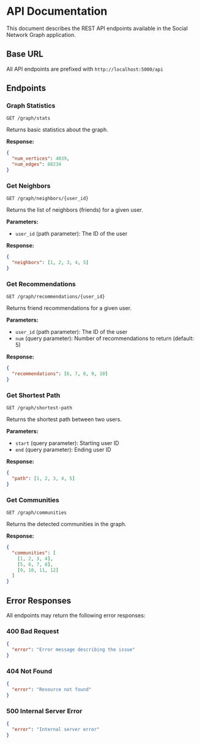 # API Documentation

This document describes the REST API endpoints available in the Social Network Graph application.

## Base URL

All API endpoints are prefixed with `http://localhost:5000/api`

## Endpoints

### Graph Statistics

```http
GET /graph/stats
```

Returns basic statistics about the graph.

**Response:**

```json
{
  "num_vertices": 4039,
  "num_edges": 88234
}
```

### Get Neighbors

```http
GET /graph/neighbors/{user_id}
```

Returns the list of neighbors (friends) for a given user.

**Parameters:**

- `user_id` (path parameter): The ID of the user

**Response:**

```json
{
  "neighbors": [1, 2, 3, 4, 5]
}
```

### Get Recommendations

```http
GET /graph/recommendations/{user_id}
```

Returns friend recommendations for a given user.

**Parameters:**

- `user_id` (path parameter): The ID of the user
- `num` (query parameter): Number of recommendations to return (default: 5)

**Response:**

```json
{
  "recommendations": [6, 7, 8, 9, 10]
}
```

### Get Shortest Path

```http
GET /graph/shortest-path
```

Returns the shortest path between two users.

**Parameters:**

- `start` (query parameter): Starting user ID
- `end` (query parameter): Ending user ID

**Response:**

```json
{
  "path": [1, 2, 3, 4, 5]
}
```

### Get Communities

```http
GET /graph/communities
```

Returns the detected communities in the graph.

**Response:**

```json
{
  "communities": [
    [1, 2, 3, 4],
    [5, 6, 7, 8],
    [9, 10, 11, 12]
  ]
}
```

## Error Responses

All endpoints may return the following error responses:

### 400 Bad Request

```json
{
  "error": "Error message describing the issue"
}
```

### 404 Not Found

```json
{
  "error": "Resource not found"
}
```

### 500 Internal Server Error

```json
{
  "error": "Internal server error"
}
```
